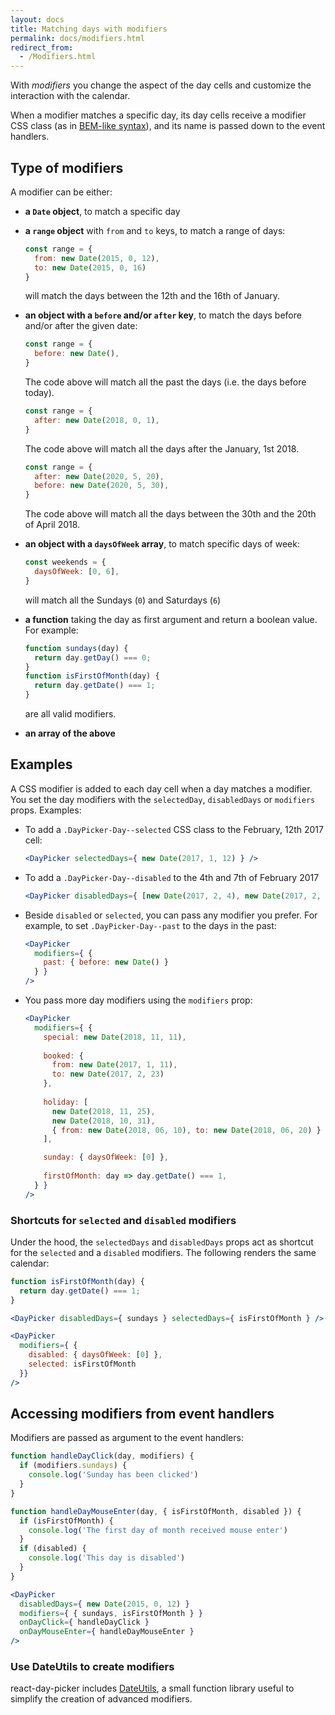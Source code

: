 ```yaml
---
layout: docs
title: Matching days with modifiers
permalink: docs/modifiers.html
redirect_from: 
  - /Modifiers.html
---
```


With _modifiers_ you change the aspect of the day cells and customize the interaction with the calendar. 

When a modifier matches a specific day, its day cells receive a modifier CSS class (as in [BEM-like syntax](https://css-tricks.com/bem-101/)), and its name is passed down to the event handlers.

## Type of modifiers

A modifier can be either:

- **a `Date` object**, to match a specific day
- **a `range` object** with `from` and `to` keys, to match a range of days:

  ```js
  const range = { 
    from: new Date(2015, 0, 12), 
    to: new Date(2015, 0, 16) 
  }
  ```
  will match the days between the 12th and the 16th of January.

- **an object with a `before` and/or `after` key**, to match the days before and/or after the given date:
  
  ```js
  const range = { 
    before: new Date(),
  }
  ```
  The code above will match all the past the days (i.e. the days before today).

  ```js
  const range = { 
    after: new Date(2018, 0, 1), 
  }
  ```

  The code above will match all the days after the January, 1st 2018.

  ```js
  const range = { 
    after: new Date(2020, 5, 20), 
    before: new Date(2020, 5, 30), 
  }
  ```

  The code above will match all the days between the 30th and the 20th of April 2018.

- **an object with a `daysOfWeek` array**, to match specific days of week:

  ```js
  const weekends = { 
    daysOfWeek: [0, 6],
  }
  ```

  will match all the Sundays (`0`) and Saturdays (`6`)

- **a function** taking the day as first argument and return a boolean value. For example:
  
  ```js
  function sundays(day) {
    return day.getDay() === 0;
  }
  function isFirstOfMonth(day) {
    return day.getDate() === 1;
  }
  ```
  are all valid modifiers.

- **an array of the above** 

## Examples

A CSS modifier is added to each day cell when a day matches a modifier. You set the day modifiers with the `selectedDay`, `disabledDays` or `modifiers` props. Examples:

* To add a `.DayPicker-Day--selected` CSS class to the February, 12th 2017 cell:

  ```jsx
  <DayPicker selectedDays={ new Date(2017, 1, 12) } />
  ```

* To add a `.DayPicker-Day--disabled` to the 4th and 7th of February 2017

  ```jsx
  <DayPicker disabledDays={ [new Date(2017, 2, 4), new Date(2017, 2, 7)] } />
  ```

* Beside `disabled` or `selected`, you can pass any modifier you prefer. For example, to set `.DayPicker-Day--past` to the days in the past:

  ```jsx
  <DayPicker 
    modifiers={ { 
      past: { before: new Date() } 
    } }
  />
  ```

* You pass more day modifiers using the `modifiers` prop:

  ```jsx
  <DayPicker 
    modifiers={ { 
      special: new Date(2018, 11, 11),
      
      booked: { 
        from: new Date(2017, 1, 11), 
        to: new Date(2017, 2, 23) 
      },
      
      holiday: [
        new Date(2018, 11, 25), 
        new Date(2018, 10, 31),
        { from: new Date(2018, 06, 10), to: new Date(2018, 06, 20) }
      ],

      sunday: { daysOfWeek: [0] }, 
      
      firstOfMonth: day => day.getDate() === 1,
    } }
  />
  ```

### Shortcuts for `selected` and `disabled` modifiers

Under the hood, the `selectedDays` and `disabledDays` props act as shortcut for the `selected` and a `disabled` modifiers. The following renders the same calendar:

```jsx
function isFirstOfMonth(day) {
  return day.getDate() === 1;
}

<DayPicker disabledDays={ sundays } selectedDays={ isFirstOfMonth } />

<DayPicker 
  modifiers={ { 
    disabled: { daysOfWeek: [0] }, 
    selected: isFirstOfMonth 
  }} 
/>
```

## Accessing modifiers from event handlers

Modifiers are passed as argument to the event handlers:

```jsx
function handleDayClick(day, modifiers) {
  if (modifiers.sundays) {
    console.log('Sunday has been clicked')
  }
}

function handleDayMouseEnter(day, { isFirstOfMonth, disabled }) {
  if (isFirstOfMonth) {
    console.log('The first day of month received mouse enter')
  }
  if (disabled) {
    console.log('This day is disabled')
  }
}

<DayPicker
  disabledDays={ new Date(2015, 0, 12) }
  modifiers={ { sundays, isFirstOfMonth } }
  onDayClick={ handleDayClick }
  onDayMouseEnter={ handleDayMouseEnter }
/>
```

### Use DateUtils to create modifiers

react-day-picker includes [DateUtils](utils-date.md), a small function library useful to simplify the creation of advanced modifiers.
